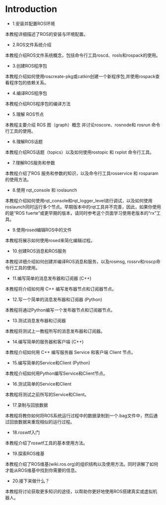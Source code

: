 # Introduction


- 1.安装并配置ROS环境

本教程详细描述了ROS的安装与环境配置。

- 2.ROS文件系统介绍

本教程介绍ROS文件系统概念，包括命令行工具roscd、rosls和rospack的使用。

- 3.创建ROS程序包

本教程介绍如何使用roscreate-pkg或catkin创建一个新程序包,并使用rospack查看程序包的依赖关系。

- 4.编译ROS程序包

本教程介绍ROS程序包的编译方法

- 5.理解 ROS节点

本教程主要介绍 ROS 图（graph）概念 并讨论roscore、rosnode和 rosrun 命令行工具的使用。

- 6.理解ROS话题

本教程介绍ROS话题（topics）以及如何使用rostopic 和 rxplot 命令行工具。

- 7.理解ROS服务和参数

本教程介绍了ROS 服务和参数的知识，以及命令行工具rosservice 和 rosparam的使用方法。

- 8.使用 rqt_console 和 roslaunch

本教程介绍如何使用rqt_console和rqt_logger_level进行调试，以及如何使用roslaunch同时运行多个节点。早期版本中的rqt工具并不完善，因此，如果你使用的是“ROS fuerte”或更早期的版本，请同时参考这个页面学习使用老版本的“rx”工具。

- 9.使用rosed编辑ROS中的文件

本教程将展示如何使用rosed来简化编辑过程。

- 10.创建ROS消息和ROS服务

本教程详细介绍如何创建并编译ROS消息和服务，以及rosmsg, rossrv和roscp命令行工具的使用。

- 11.编写简单的消息发布器和订阅器 (C++)

本教程将介绍如何用 C++ 编写发布器节点和订阅器节点。

- 12.写一个简单的消息发布器和订阅器 (Python)

本教程将通过Python编写一个发布器节点和订阅器节点。

- 13.测试消息发布器和订阅器

本教程将测试上一教程所写的消息发布器和订阅器。

- 14.编写简单的服务器和客户端 (C++)

本教程介绍如何用 C++ 编写服务器 Service 和客户端 Client 节点。

- 15.编写简单的Service和Client (Python)

本教程介绍如何用Python编写Service和Client节点。

- 16.测试简单的Service和Client

本教程将测试之前所写的Service和Client。

- 17.录制与回放数据

本教程将教你如何将ROS系统运行过程中的数据录制到一个.bag文件中，然后通过回放数据来重现相似的运行过程。

- 18.roswtf入门

本教程介绍了roswtf工具的基本使用方法。

- 19.探索ROS维基

本教程介绍了ROS维基(wiki.ros.org)的组织结构以及使用方法。同时讲解了如何才能从ROS维基中找到你需要的信息。

- 20.接下来做什么？

本教程将讨论获取更多知识的途径，以帮助你更好地使用ROS搭建真实或虚拟机器人。
